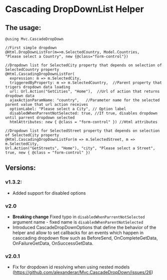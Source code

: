 # Cascading DropDownList Helper

## The usage:

    @using Mvc.CascadeDropDown

    //First simple dropdown 
    @Html.DropDownListFor(m=>m.SelectedCountry, Model.Countries,
    "Please select a Country", new {@class="form-control"})

    //Dropdown list for SelectedCity property that depends on selection of SelectedCountry property
    @Html.CascadingDropDownListFor( 
      expression: m => m.SelectedCity, 
      triggeredByProperty: m => m.SelectedCountry,  //Parent property that trigers dropdown data loading
      url: Url.Action("GetCities", "Home"),  //Url of action that returns dropdown data
      ajaxActionParamName: "country",   //Parameter name for the selected parent value that url action receives
      optionLabel: "Please select a City", // Option label
      disabledWhenParrentNotSelected: true, //If true, disables dropdown until parrent dropdown selected
      htmlAttributes: new { @class = "form-control" }) //Html attributes

    //Dropdown list for SelectedStreet property that depends on selection of SelectedCity property
    @Html.CascadingDropDownListFor(m => m.SelectedStreet, m => m.SelectedCity, 
    Url.Action("GetStreets", "Home"), "city", "Please select a Street", true, new { @class = "form-control" })

## Versions:

### v1.3.2:

* Added support for disabled options

### v2.0
* **Breaking change** Fixed typo in `disabledWhenParrentNotSelected` argument name - fixed name is 
 `disabledWhenParentNotSelected`
* Introduced CascadeDropDownOptions that define the behavior of the helper and allow to set callbacks for an events which happen in casccading dropdown flow such as BeforeSend, OnCompleteGetData, OnFailureGetData, OnSuccessGetData.

### v2.0.1
* Fix for dropdown id resolving when using nested models (https://github.com/alexanderar/Mvc.CascadeDropDown/issues/26)
